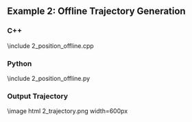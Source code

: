 ## Example 2: Offline Trajectory Generation


### C++

\include 2_position_offline.cpp

### Python

\include 2_position_offline.py

### Output Trajectory

\image html 2_trajectory.png width=600px
